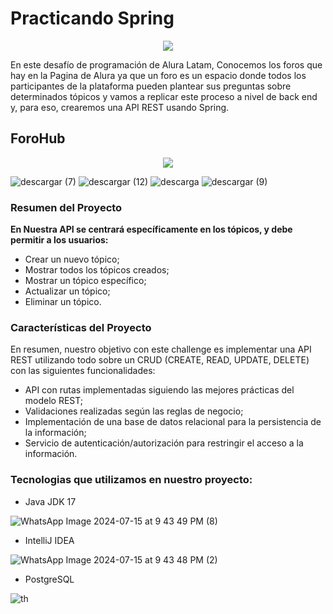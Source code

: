 # Practicando Spring

<p align="center">
   <img src="https://github.com/user-attachments/assets/fe864ed2-dbc9-4979-8df0-c33951ebe829">
   </p>

En este desafío de programación de Alura Latam, Conocemos los foros que hay en la Pagina de Alura ya que un foro es un espacio donde todos los participantes de la plataforma pueden plantear sus preguntas sobre determinados tópicos y vamos a replicar este proceso a nivel de back end y, para eso, crearemos una API REST usando Spring.

## ForoHub

<p align="center">
   <img src="https://github.com/user-attachments/assets/df21ef46-dc48-4e45-a060-eeef9cef515e">
   </p>


![descargar (7)](https://github.com/user-attachments/assets/0ecff43c-9cd8-4aa0-b856-ce0d9e98842b)  ![descargar (12)](https://github.com/user-attachments/assets/3ea7d325-518b-4c6e-bb1d-e5531912a00a) ![descarga](https://github.com/user-attachments/assets/48457c5a-4506-4e01-9113-fa80c9b400dc) ![descargar (9)](https://github.com/user-attachments/assets/7472b1c8-d24a-4eb1-b8ad-c8633952dc66)
### Resumen del Proyecto

**En Nuestra API se centrará específicamente en los tópicos, y debe permitir a los usuarios:**

- Crear un nuevo tópico;
- Mostrar todos los tópicos creados;
- Mostrar un tópico específico;
- Actualizar un tópico;
- Eliminar un tópico.

### Características del Proyecto

En resumen, nuestro objetivo con este challenge es implementar una API REST utilizando todo sobre un CRUD (CREATE, READ, UPDATE, DELETE) con las siguientes funcionalidades:

- API con rutas implementadas siguiendo las mejores prácticas del modelo REST;
- Validaciones realizadas según las reglas de negocio;
- Implementación de una base de datos relacional para la persistencia de la información;
- Servicio de autenticación/autorización para restringir el acceso a la información.

### Tecnologias que utilizamos en nuestro proyecto:

- Java JDK 17

![WhatsApp Image 2024-07-15 at 9 43 49 PM (8)](https://github.com/user-attachments/assets/862b5ec4-7f13-410a-a393-8047c28eacab)

- IntelliJ IDEA

![WhatsApp Image 2024-07-15 at 9 43 48 PM (2)](https://github.com/user-attachments/assets/6ed6e3ea-92b0-46f1-8494-51be0840c3b0)

- PostgreSQL

![th](https://github.com/user-attachments/assets/7802afbe-3244-4917-8498-9369b1b6a727)
